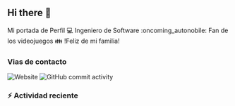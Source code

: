 ## Hi there 👋

Mi portada de Perfil
:computer: Ingeniero de Software
:oncoming_autonobile: Fan de los videojuegos
:family: !Feliz de mi familia!

### Vias de contacto

![Website](https://img.shields.io/website?url=https%3A%2F%2Fgithub.com%2FComputecOT%2FmdiazComputec)
![GitHub commit activity](https://img.shields.io/github/commit-activity/w/mdiazComputec/mdiazComputec)


### :zap: Actividad reciente

<!--RECENT_ACTIVITY:start-->
<!--RECENT_ACTIVITY:last_update-->
